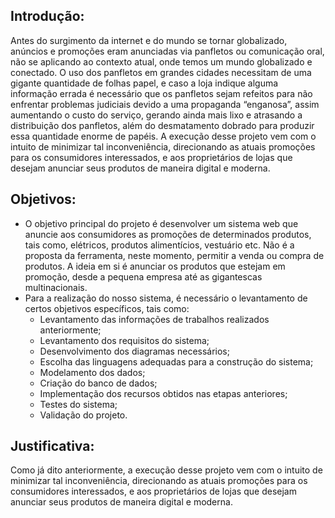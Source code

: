 ## Introdução:
Antes do surgimento da internet e do mundo se tornar globalizado, anúncios e promoções eram anunciadas via panfletos ou comunicação oral, não se aplicando ao contexto atual, onde temos um mundo globalizado e conectado.
O uso dos panfletos em grandes cidades necessitam de uma gigante quantidade de folhas papel, e caso a loja indique alguma informação errada é necessário que os panfletos sejam refeitos para não enfrentar problemas judiciais devido a uma propaganda “enganosa”, assim aumentando o custo do serviço, gerando ainda mais lixo e atrasando a distribuição dos panfletos, além do desmatamento dobrado para produzir essa quantidade enorme de papéis.
A execução desse projeto vem com o intuito de minimizar tal inconveniência, direcionando as atuais promoções para os consumidores interessados, e aos proprietários de lojas que desejam anunciar seus produtos de maneira digital e moderna.

## Objetivos:
- O objetivo principal do projeto é desenvolver um sistema web que anuncie aos consumidores as promoções de determinados produtos, tais como, elétricos, produtos alimentícios, vestuário etc. Não é a proposta da ferramenta, neste momento, permitir a venda ou compra de produtos. A ideia em si é anunciar os produtos que estejam em promoção, desde a pequena empresa até as gigantescas multinacionais.
- Para a realização do nosso sistema, é necessário o levantamento de certos objetivos específicos, tais como:
    - Levantamento das informações de trabalhos realizados anteriormente;
    - Levantamento dos requisitos do sistema;
    - Desenvolvimento dos diagramas necessários;
    - Escolha das linguagens adequadas para a construção do sistema;
    - Modelamento dos dados;
    - Criação do banco de dados;
    - Implementação dos recursos obtidos nas etapas anteriores;
    - Testes do sistema;
    - Validação do projeto.

## Justificativa:
Como já dito anteriormente, a execução desse projeto vem com o intuito de minimizar tal inconveniência, direcionando as atuais promoções para os consumidores interessados, e aos proprietários de lojas que desejam anunciar seus produtos de maneira digital e moderna.
